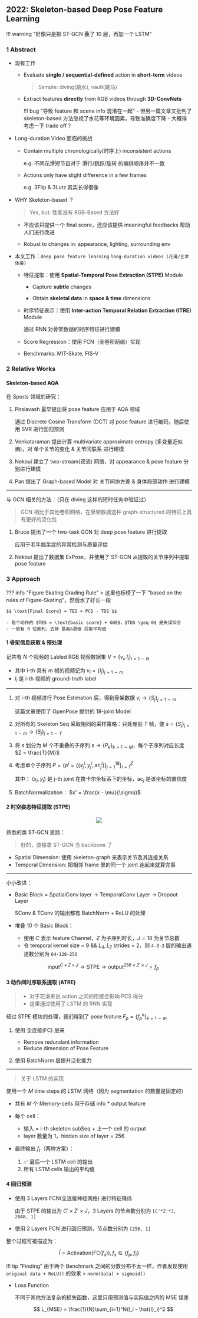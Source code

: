 ## 2022: Skeleton-based Deep Pose Feature Learning

!!! warning "好像只是把 ST-GCN 叠了 10 层，再加一个 LSTM"

### 1 Abstract    

- 现有工作

    - Evaluate **single / sequential-defined** action in **short-term** videos

        > Sample: diving(跳水), vault(跳马)

    - Extract features **directly** from RGB videos through **3D-ConvNets**

        !!! bug "导致 feature 和 scene info 混淆在一起"
            - 但另一篇文章又批判了 skeleton-based 方法忽视了水花等环境因素，导致准确度下降
            - 大概得考虑一下 trade off？

- Long-duration Video 面临的挑战

    - Contain multiple chronologically(时序上) inconsistent actions

        e.g. 不同花滑短节目对于 滑行/跳跃/旋转 的编排顺序并不一致

    - Actions only have slight difference in a few frames

        e.g. 3Flip & 3Lutz 其实长得很像

- WHY Skeleton-based ？

    > Yes, but: 性能没有 RGB-Based 方法好

    - 不应该只提供一个 final score，还应该提供 meaningful feedbacks 帮助人们进行改进
  
    - Robust to changes in: appearance, lighting, surrounding env

- 本文工作：`deep pose feature learning` `long-duration videos (花滑/艺术体操)`

    - 特征提取：使用 **Spatial-Temporal Pose Extraction (STPE)** Module

        - Capture **subtle** changes
  
        - Obtain **skeletal data** in **space & time** dimensions
  
    - 时序特征表示：使用 **Inter-action Temporal Relation Extraction (ITRE)** Module

        通过 RNN 对骨架数据的时序特征进行建模

    - Score Regression：使用 FCN（全卷积网络）实现

    - Benchmarks: MIT-Skate, FIS-V

### 2 Relative Works

#### Skeleton-based AQA

在 Sports 领域的研究：

1. Pirsiavash 最早提出将 pose feature 应用于 AQA 领域

    通过 Discrete Cosine Transform (DCT) 对 pose feature 进行编码，随后使用 SVR 进行回归预测

2. Venkataraman 提出计算 multivariate approximate entropy (多变量近似熵)，对 单个关节的变化 & 关节间联系 进行建模

3. Nekoui 建立了 two-stream(双流) 网络，对 appearance & pose feature 分别进行建模

4. Pan 提出了 Graph-based Model 对 关节间协方差 & 身体局部动作 进行建模

---

与 GCN 相关的方法：（只在 diving 这样的短时任务中验证过）

> GCN 相比于其他卷积网络，在骨架数据这种 graph-structured 的特征上具有更好的泛化性

1. Bruce 提出了一个 two-task GCN 对 deep pose feature 进行提取

    应用于老年痴呆症的异常检测与质量评估

2. Nekoui 提出了数据集 ExPose，并使用了 ST-GCN 从提取的关节序列中提取 pose feature

### 3 Approach

??? info "Figure Skating Grading Rule"
    > 这里也标榜了一下 "based on the rules of Figure-Skating"，然后水了好长一段

    $$ \text{Final Score} = TES + PCS - TDS $$

    - 每个动作的 $TES = \text{basic score} + GOE$，$TDS \geq 0$ 是失误扣分
    - 一般有 9 位裁判，去掉 最高&最低 后取平均值

#### 1 骨架信息获取 & 预处理

记共有 $N$ 个视频的 Labled RGB 视频数据集 $V = \{v_i, l_i\}_{i= 1 \sim N}$

- 其中 i-th 具有 $m$ 帧的视频记为 $v_i = \{I_j\}_{j=1\sim m}$
- $l_i$ 是 i-th 视频的 ground-truth label

---

1. 对 i-th 视频进行 Pose Estimation 后，得到骨架数据 $v_i \rightarrow \{S_j\}_{j=1\sim m}$

    这篇文章使用了 OpenPose 提供的 18-joint Model

2. 对所有的 Skeleton Seq 采取相同的采样策略：只处理前 $T$ 帧，使 $s = \{S_j\}_{j=1\sim m} \rightarrow \{S_j\}_{j=1\sim T}$

3. 将 $s$ 划分为 $M$ 个不重叠的子序列 $s \rightarrow \{P_k\}_{k = 1 \sim M}$，每个子序列对应长度 $Z = \frac{T}{M}$

4. 考虑单个子序列 $P = \{p^i = \{(x_j^i, y_j^i, \text{ac}_j^i)\}_{j=1}^{18}\}_{i=1}^Z$

    其中： $(x_j, y_j)$ 是 j-th joint 在笛卡尔坐标系下的坐标，$\text{ac}_j$ 是该坐标的置信度

5. BatchNormalization： $x' = \frac{x - \mu}{\sigma}$

#### 2 时空姿态特征提取 (STPE)

<center><img src="../../assets/STPE.png" style="max-height: 200px;"></center>

熟悉的类 ST-GCN 思路：
> 好的，直接拿 ST-GCN 当 backbone 了

- Spatial Dimension: 使用 skeleton-graph 来表示关节及其连接关系
- Temporal Dimension:  把相邻 frame 里的同一个 joint 连起来就算完事

---

小小改进：

- Basic Block = SpatialConv layer $\rightarrow$ TemporalConv Layer $\rightarrow$ Dropout Layer
  
    SConv & TConv 的输出都有 BatchNorm + ReLU 的处理

- 堆叠 10 个 Basic Block：

    - 使用 $C$ 表示 feature Channel，$Z$ 为子序列时长，$J = 18$ 为关节总数
    - 令 temporal kernel size = 9 && $L_4, L_7$ strides = 2，则 `4-3-3` 层的输出通道数分别为 `64-128-256`

    $$
    \text{input}^{C \times Z \times J} \rightarrow \text{STPE} \rightarrow \text{output}^{256 \times Z' \times J} = f_p
    $$

#### 3 动作间时序联系提取 (ATRE)
> - 对于花滑来说 action 之间的衔接会影响 PCS 得分
> - 这里通过使用了 LSTM 的 RNN 实现

经过 STPE 模块的处理，我们得到了 pose feature $F_p = \{f_p^k\}_{k=1\sim m}$

1. 使用 全连接(FC) 层来

    - Remove redundant information
    - Reduce dimension of Pose Feature

2. 使用 BatchNorm 层提升泛化能力

---
> 关于 LSTM 的实现

使用一个 $M$ time steps 的 LSTM 网络（因为 segmentation 的数量是固定的）

- 共有 $M$ 个 Memory-cells 用于存储 info * output feature
  
- 每个 cell：
    - 输入 = i-th skeleton subSeq + 上一个 cell 的 output
    - layer 数量为 1，hidden size of layer = 256

- 最终输出 $f_t$（两种方案）：

    1. ✅ 最后一个 LSTM cell 的输出
    2. 所有 LSTM cells 输出的平均值

#### 4 回归预测

- 使用 3 Layers FCN(全连接神经网络) 进行特征降纬

    由于 STPE 的输出为 $C' \times Z' \times J$，3 Layers 的节点数分别为 `[C'*Z'*J, 2048, 1]`

- 使用 2 Layers FCN 进行回归预测，节点数分别为 `[256, 1]`

整个过程可被描述为：

$$
\hat{l} = \text{Activation}(\text{FC}(f_s)), f_s \in \{f_p, f_t\}
$$

!!! tip "Finding"
    由于两个 Benchmark 之间的分数分布不太一样，作者发现使用 `original data + ReLU()` 的效果 > `norm(data) + sigmoid()`

- Loss Function

    不同于其他方法复杂的损失函数，这里只用预测值与实际值之间的 MSE 误差

    $$
    L_{MSE} = \frac{1}{N}\sum_{i=1}^N(l_i - \hat{l}_i)^2
    $$